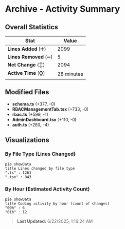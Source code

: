 # Archive - Activity Summary 

## Overall Statistics

| Stat                   | Value                                                             |
| ---------------------- | ----------------------------------------------------------------- |
| **Lines Added** (➕)   | 2099                                          |
| **Lines Removed** (➖) | 5                                        |
| **Net Change** (↕)    | 2094                |
| **Active Time** (⌚)   | 28 minutes |


## Modified Files
- **schema.ts** (+377, -0)
- **RBACManagementTab.tsx** (+733, -0)
- **rbac.ts** (+599, -1)
- **AdminDashboard.tsx** (+110, -0)
- **auth.ts** (+280, -4)

## Visualizations

### By File Type (Lines Changed)

```mermaid
pie showData
title Lines changed by file type
".ts" : 1261
".tsx" : 843
```

### By Hour (Estimated Activity Count)

```mermaid
pie showData
title Coding activity by hour (count of changes)
"00h" : 6
"01h" : 12
```


> **Last Updated:** 6/22/2025, 1:16:24 AM